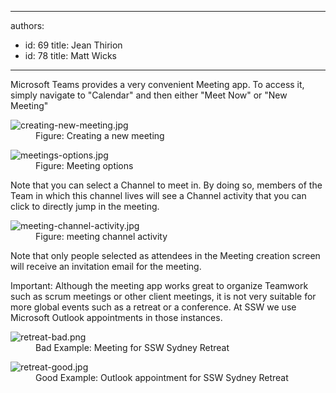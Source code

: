 

---
authors:
  - id: 69
    title: Jean Thirion
  - id: 78
    title: Matt Wicks
---




<span class='intro'> Microsoft Teams provides a very convenient Meeting app. To access it, simply navigate to &quot;Calendar&quot;&#160;and then either &quot;Meet Now&quot;&#160;or &quot;New Meeting&quot;<br> </span>

<dl class="image"><dt><img src="/PublishingImages/creating-new-meeting.jpg" alt="creating-new-meeting.jpg" /></dt><dd>​Figure&#58; Creating a new meeting&#160;</dd></dl><dl class="image"><dt><img src="/PublishingImages/meetings-options.jpg" alt="meetings-options.jpg" /></dt><dd>Figure&#58; Meeting options</dd></dl><p>Note that you can select a Channel to meet in. By doing so, members of the Team in which this channel lives will see a Channel activity that you can click to directly jump in the meeting.</p><dl class="image"><dt><img src="/PublishingImages/meeting-channel-activity.jpg" alt="meeting-channel-activity.jpg" /></dt><dd>Figure&#58; meeting channel activity</dd></dl><p>Note that only people selected as attendees in the Meeting creation screen will receive an invitation email for the meeting.</p><p>Important&#58; Although the meeting app works great to organize Teamwork such as scrum meetings or other client meetings, it is not very suitable for more global events such as a retreat or a conference. At SSW we use Microsoft Outlook appointments in those instances.
</p><dl class="badImage"><dt><img src="/PublishingImages/retreat-bad.png" alt="retreat-bad.png" /></dt><dd>Bad Example&#58; Meeting for SSW Sydney Retreat</dd></dl><dl class="goodImage"><dt><img src="/PublishingImages/retreat-good.jpg" alt="retreat-good.jpg" /></dt><dd>Good Example&#58; Outlook appointment for SSW Sydney Retreat</dd></dl>


